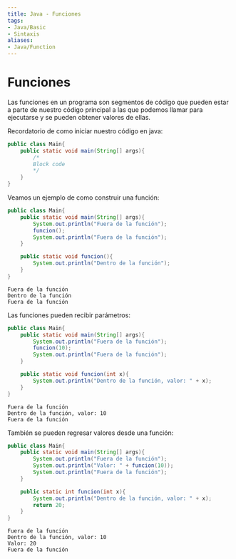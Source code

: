 ```yaml
---
title: Java - Funciones
tags:  
- Java/Basic
- Sintaxis
aliases:
- Java/Function
---
```


# Funciones

Las funciones en un programa son segmentos de código que pueden estar a parte de nuestro código principal a las que podemos llamar para ejecutarse y se pueden obtener valores de ellas.

Recordatorio de como iniciar nuestro código en java:

```java:Main.java
public class Main{
	public static void main(String[] args){
		/*
		Block code
		*/
	}
}
```

Veamos un ejemplo de como construir una función:

```java:Main.java
public class Main{
	public static void main(String[] args){
		System.out.println("Fuera de la función");
		funcion();
		System.out.println("Fuera de la función");
	}

	public static void funcion(){
		System.out.println("Dentro de la función");
	}
}
```
```:Output
Fuera de la función
Dentro de la función
Fuera de la función
```

Las funciones pueden recibir parámetros:

```java:Main.java
public class Main{
	public static void main(String[] args){
		System.out.println("Fuera de la función");
		funcion(10);
		System.out.println("Fuera de la función");
	}

	public static void funcion(int x){
		System.out.println("Dentro de la función, valor: " + x);
	}
}
```
```:Output
Fuera de la función
Dentro de la función, valor: 10
Fuera de la función
```

También se pueden regresar valores desde una función:

```java:Main.java
public class Main{
	public static void main(String[] args){
		System.out.println("Fuera de la función");
		System.out.println("Valor: " + funcion(10));
		System.out.println("Fuera de la función");
	}

	public static int funcion(int x){
		System.out.println("Dentro de la función, valor: " + x);
		return 20;
	}
}
```
```:Output
Fuera de la función
Dentro de la función, valor: 10
Valor: 20
Fuera de la función
```